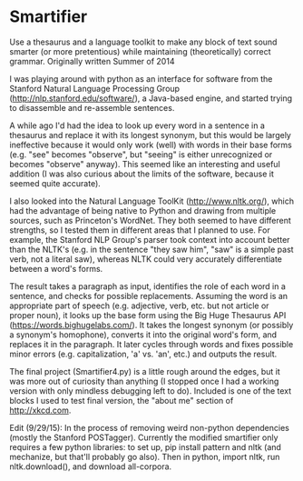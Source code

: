 # Smartifier
Use a thesaurus and a language toolkit to make any block of text sound smarter (or more pretentious) while maintaining (theoretically) correct grammar.
Originally written Summer of 2014


I was playing around with python as an interface for software from the Stanford Natural Language Processing Group (http://nlp.stanford.edu/software/), a Java-based engine, and started trying to disassemble and re-assemble sentences. 

A while ago I'd had the idea to look up every word in a sentence in a thesaurus and replace it with its longest synonym, but this would be largely ineffective because it would only work (well) with words in their base forms (e.g. "see" becomes "observe", but "seeing" is either unrecognized or becomes "observe" anyway). This seemed like an interesting and useful addition (I was also curious about the limits of the software, because it seemed quite accurate). 

I also looked into the Natural Language ToolKit (http://www.nltk.org/), which had the advantage of being native to Python and drawing from multiple sources, such as Princeton's WordNet. They both seemed to have different strengths, so I tested them in different areas that I planned to use. For example, the Stanford NLP Group's parser took context into account better than the NLTK's (e.g. in the sentence "they saw him", "saw" is a simple past verb, not a literal saw), whereas NLTK could very accurately differentiate between a word's forms.

The result takes a paragraph as input, identifies the role of each word in a sentence, and checks for possible replacements. Assuming the word is an appropriate part of speech (e.g. adjective, verb, etc. but not article or proper noun), it looks up the base form using the Big Huge Thesaurus API (https://words.bighugelabs.com/). It takes the longest synonym (or possibly a synonym's homophone), converts it into the original word's form, and replaces it in the paragraph. It later cycles through words and fixes possible minor errors (e.g. capitalization, 'a' vs. 'an', etc.) and outputs the result. 

The final project (Smartifier4.py) is a little rough around the edges, but it was more out of curiosity than anything (I stopped once I had a working version with only mindless debugging left to do). Included is one of the text blocks I used to test final version, the "about me" section of http://xkcd.com.

Edit (9/29/15): In the process of removing weird non-python dependencies (mostly the Stanford POSTagger). Currently the modified smartifier only requires a few python libraries: to set up, pip install pattern and nltk (and mechanize, but that'll probably go also). Then in python, import nltk, run nltk.download(), and download all-corpora.
